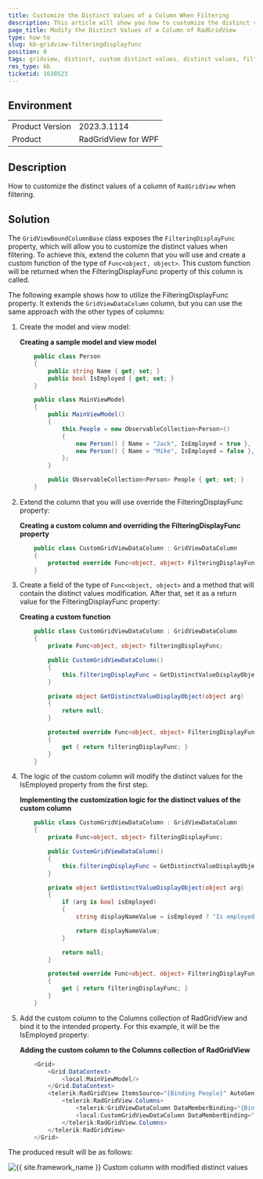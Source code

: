 ```yaml
---
title: Customize the Distinct Values of a Column When Filtering
description: This article will show you how to customize the distinct values of a column when opening the filtering control.
page_title: Modify the Distinct Values of a Column of RadGridView
type: how-to
slug: kb-gridview-filteringdisplayfunc
position: 0
tags: gridview, distinct, custom distinct values, distinct values, filtering
res_type: kb
ticketid: 1630523
---
```


## Environment

<table>
	<tr>
		<td>Product Version</td>
		<td>2023.3.1114</td>
	</tr>
	<tr>
		<td>Product</td>
		<td>RadGridView for WPF</td>
	</tr>
</table>

## Description

How to customize the distinct values of a column of `RadGridView` when filtering.

## Solution

The `GridViewBoundColumnBase` class exposes the `FilteringDisplayFunc` property, which will allow you to customize the distinct values when filtering. To achieve this, extend the column that you will use and create a custom function of the type of `Func<object, object>`. This custom function will be returned when the FilteringDisplayFunc property of this column is called.

The following example shows how to utilize the FilteringDisplayFunc property. It extends the `GridViewDataColumn` column, but you can use the same approach with the other types of columns:

1. Create the model and view model:

	__Creating a sample model and view model__
	
	```C#
	    public class Person
	    {
	        public string Name { get; set; }
	        public bool IsEmployed { get; set; }
	    }
	
	    public class MainViewModel
	    {
	        public MainViewModel()
	        {
	            this.People = new ObservableCollection<Person>()
	            {
	                new Person() { Name = "Jack", IsEmployed = true },
	                new Person() { Name = "Mike", IsEmployed = false },
	            };
	        }
	
	        public ObservableCollection<Person> People { get; set; }
	    }
	```

2. Extend the column that you will use override the FilteringDisplayFunc property:

	__Creating a custom column and overriding the FilteringDisplayFunc property__
	
	```C#
	    public class CustomGridViewDataColumn : GridViewDataColumn
	    {
	        protected override Func<object, object> FilteringDisplayFunc => base.FilteringDisplayFunc;
	    }
	```

3. Create a field of the type of `Func<object, object>` and a method that will contain the distinct values modification. After that, set it as a return value for the FilteringDisplayFunc property:

	__Creating a custom function__
	
	```C#
	    public class CustomGridViewDataColumn : GridViewDataColumn
	    {
	        private Func<object, object> filteringDisplayFunc;
	
	        public CustomGridViewDataColumn()
	        {
	            this.filteringDisplayFunc = GetDistinctValueDisplayObject;
	        }
	
	        private object GetDistinctValueDisplayObject(object arg)
	        {
	            return null;
	        }
	
	        protected override Func<object, object> FilteringDisplayFunc
	        {
	            get { return filteringDisplayFunc; }
	        }
	    }
	```

4. The logic of the custom column will modify the distinct values for the IsEmployed property from the first step. 

	__Implementing the customization logic for the distinct values of the custom column__
	
	```C#
	    public class CustomGridViewDataColumn : GridViewDataColumn
	    {
	        private Func<object, object> filteringDisplayFunc;
	
	        public CustomGridViewDataColumn()
	        {
	            this.filteringDisplayFunc = GetDistinctValueDisplayObject;
	        }
	
	        private object GetDistinctValueDisplayObject(object arg)
	        {
	            if (arg is bool isEmployed)
	            {
	                string displayNameValue = isEmployed ? "Is employed" : "Is not employed";
	
	                return displayNameValue;
	            }
	
	            return null;
	        }
	
	        protected override Func<object, object> FilteringDisplayFunc
	        {
	            get { return filteringDisplayFunc; }
	        }
	    }
	```

5. Add the custom column to the Columns collection of RadGridView and bind it to the intended property. For this example, it will be the IsEmployed property:

	__Adding the custom column to the Columns collection of RadGridView__
	
	```C#
	    <Grid>
	        <Grid.DataContext>
	            <local:MainViewModel/>
	        </Grid.DataContext>
	        <telerik:RadGridView ItemsSource="{Binding People}" AutoGenerateColumns="False">
	            <telerik:RadGridView.Columns>
	                <telerik:GridViewDataColumn DataMemberBinding="{Binding Name}"/>
	                <local:CustomGridViewDataColumn DataMemberBinding="{Binding IsEmployed}"/>
	            </telerik:RadGridView.Columns>
	        </telerik:RadGridView>
	    </Grid>
	```

The produced result will be as follows:

![{{ site.framework_name }} Custom column with modified distinct values](images/kb-gridview-filteringdisplayfunc-0.png)
